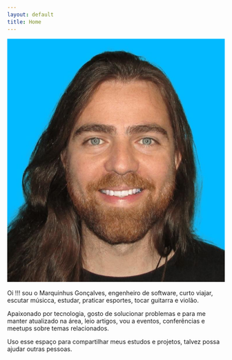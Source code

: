 ```yaml
---
layout: default
title: Home
---
```

<div class="content">
  <img class="content-img" src="/assets/img/marquinhus-goncalves.jpg" alt="Marquinhus Gonçalves">
  <div class="content-box-text">
    <p>Oi !!! sou o Marquinhus Gonçalves, engenheiro de software, curto viajar, escutar músicca, estudar, praticar esportes, tocar guitarra e violão.</p>
    <p>Apaixonado por tecnologia, gosto de solucionar problemas e para me manter atualizado na área, leio artigos, vou a eventos, conferências e meetups sobre temas relacionados.</p>
    <p>Uso esse espaço para compartilhar meus estudos e projetos, talvez possa ajudar outras pessoas.</p>
  </div>
</div>